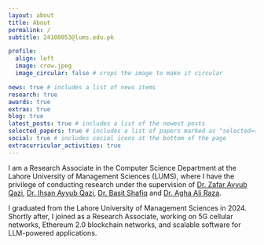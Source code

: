 ```yaml
---
layout: about
title: About
permalink: /
subtitle: 24100053@lums.edu.pk

profile:
  align: left
  image: crow.jpeg
  image_circular: false # crops the image to make it circular

news: true # includes a list of news items
research: true
awards: true
extras: true
blog: true
latest_posts: true # includes a list of the newest posts
selected_papers: true # includes a list of papers marked as "selected={true}"
social: true # includes social icons at the bottom of the page
extracurricular_activities: true
---
```


I am a Research Associate in the Computer Science Department at the Lahore University of Management Sciences (LUMS), where I have the privilege of conducting research under the supervision of [Dr. Zafar Ayyub Qazi](https://web.lums.edu.pk/~zafar/), [Dr. Ihsan Ayyub Qazi](https://www.ihsanqazi.com/), [Dr. Basit Shafiq](https://web.lums.edu.pk/~basit/) and [Dr. Agha Ali Raza](https://aghaaliraza.com/).

I graduated from the Lahore University of Management Sciences in 2024. Shortly after, I joined as a Research Associate, working on 5G cellular networks, Ethereum 2.0 blockchain networks, and scalable software for LLM-powered applications.

<!-- I am a final-year BS CS student at the Lahore University of Management and Sciences, aspiring for a Ph.D. My research interests encompass Distributed and Operating Systems, with a particular focus on addressing the challenges of constructing efficient and secure distributed systems while emphasizing inclusivity and correctness. My primary focus lies in developing simplistic consensus algorithms to meet these demands.

Currently, I am conducting research under the supervision of [Dr. Zafar Ayyub Qazi](https://web.lums.edu.pk/~zafar/) and co-supervised by [Dr. Ihsan Ayyub Qazi](https://www.ihsanqazi.com/). Together with my research partner, we are investigating the effects of Federated Learning on Android devices. What initially started as a course project has evolved into a study focused on comprehending how the expanding applications of Federated Learning contribute to heightened resource consumption at the kernel level, negatively impacting user experience and the well-being of the device.

In the summer after my Sophomore year, I interned with [Dr. Zartash Afzal Uzmi](https://lums.edu.pk/lums_employee/713) in Blockchain where I concentrated on developing a fair "Reputation System" on Ethereum. I contributed by creating a transparent reputation quantification protocol to deter collusion between sellers and buyers. Furthermore, ​​to assess the protocol's effectiveness, I conducted multiple simulations involving various collusion attack scenarios. -->

<!-- https://lums.edu.pk/lums_employee/713 -->
